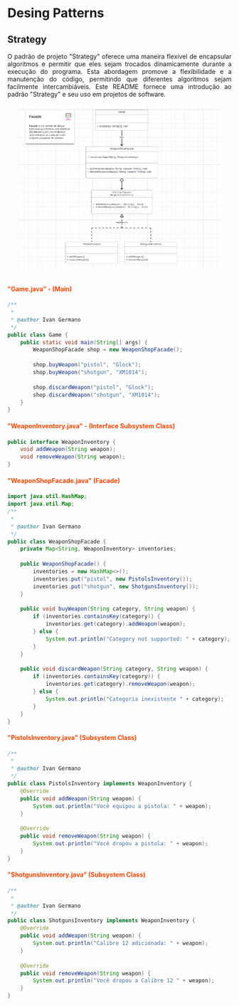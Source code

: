 # Desing Patterns

## Strategy

<div style="text-align: justify;">
O padrão de projeto "Strategy" oferece uma maneira flexível de encapsular algoritmos e permitir que eles sejam trocados dinamicamente durante a execução do programa. Esta abordagem promove a flexibilidade e a manutenção do código, permitindo que diferentes algoritmos sejam facilmente intercambiáveis. Este README fornece uma introdução ao padrão "Strategy" e seu uso em projetos de software.
</div>

<br>

<div align="center">
    <img src="DCUML - Facade.PNG" style="max-width: 90%; height: auto;">
</div>

<br>

#### <span style="color: Orangered">"Game.java" - (Main)</span>
```java
/**
 *
 * @author Ivan Germano
 */
public class Game {
    public static void main(String[] args) {
        WeaponShopFacade shop = new WeaponShopFacade();
        
        shop.buyWeapon("pistol", "Glock");
        shop.buyWeapon("shotgun", "XM1014");
        
        shop.discardWeapon("pistol", "Glock");
        shop.discardWeapon("shotgun", "XM1014");
    }
}
```

#### <span style="color: Orangered">"WeaponInventory.java" - (Interface Subsystem Class)</span>
```java
public interface WeaponInventory {
    void addWeapon(String weapon);
    void removeWeapon(String weapon);
}
```

#### <span style="color: Orangered">"WeaponShopFacade.java" (Facade)</span>

```java
import java.util.HashMap;
import java.util.Map;
/**
 *
 * @author Ivan Germano
 */
public class WeaponShopFacade {
    private Map<String, WeaponInventory> inventories;

    public WeaponShopFacade() {
        inventories = new HashMap<>();
        inventories.put("pistol", new PistolsInventory());
        inventories.put("shotgun", new ShotgunsInventory());
    }

    public void buyWeapon(String category, String weapon) {
        if (inventories.containsKey(category)) {
            inventories.get(category).addWeapon(weapon);
        } else {
            System.out.println("Category not supported: " + category);
        }
    }

    public void discardWeapon(String category, String weapon) {
        if (inventories.containsKey(category)) {
            inventories.get(category).removeWeapon(weapon);
        } else {
            System.out.println("Categoria inexistente " + category);
        }
    }
}
```

#### <span style="color: Orangered">"PistolsInventory.java" (Subsystem Class)</span>
```java
/**
 *
 * @author Ivan Germano
 */
public class PistolsInventory implements WeaponInventory {
    @Override
    public void addWeapon(String weapon) {
        System.out.println("Você equipou a pistola: " + weapon);
    }

    @Override
    public void removeWeapon(String weapon) {
        System.out.println("Você dropou a pistola: " + weapon);
    }
}
```

#### <span style="color: Orangered">"ShotgunsInventory.java" (Subsystem Class)</span>
```java
/**
 *
 * @author Ivan Germano
 */
public class ShotgunsInventory implements WeaponInventory {
    @Override
    public void addWeapon(String weapon) {
        System.out.println("Calibre 12 adicionada: " + weapon);
    }

    @Override
    public void removeWeapon(String weapon) {
        System.out.println("Você dropou a Calibre 12 " + weapon);
    }
}
```
